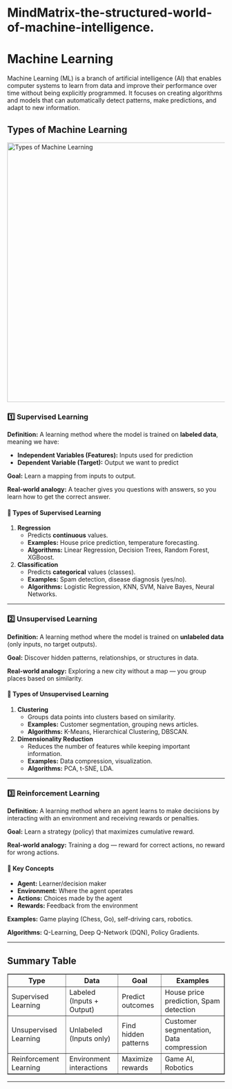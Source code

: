 # MindMatrix-the-structured-world-of-machine-intelligence.

<h1>Machine Learning </h1>

<p>Machine Learning (ML) is a branch of artificial intelligence (AI) that enables computer systems to learn from data and improve their performance over time without being explicitly programmed.
It focuses on creating algorithms and models that can automatically detect patterns, make predictions, and adapt to new information.</p>

<h2>Types of Machine Learning</h2>

<img src="https://thumbs.dreamstime.com/b/types-machine-learning-algorithms-classification-outline-diagram-types-machine-learning-algorithms-classification-image260201316.jpg" alt="Types of Machine Learning" width="600">

<h3>1️⃣ Supervised Learning</h3>
<p><strong>Definition:</strong> A learning method where the model is trained on <strong>labeled data</strong>, meaning we have:</p>
<ul>
    <li><strong>Independent Variables (Features):</strong> Inputs used for prediction</li>
    <li><strong>Dependent Variable (Target):</strong> Output we want to predict</li>
</ul>
<p><strong>Goal:</strong> Learn a mapping from inputs to output.</p>
<p><strong>Real-world analogy:</strong> A teacher gives you questions with answers, so you learn how to get the correct answer.</p>

<h4>🔹 Types of Supervised Learning</h4>
<ol>
    <li>
        <strong>Regression</strong>
        <ul>
            <li>Predicts <strong>continuous</strong> values.</li>
            <li><strong>Examples:</strong> House price prediction, temperature forecasting.</li>
            <li><strong>Algorithms:</strong> Linear Regression, Decision Trees, Random Forest, XGBoost.</li>
        </ul>
    </li>
    <li>
        <strong>Classification</strong>
        <ul>
            <li>Predicts <strong>categorical</strong> values (classes).</li>
            <li><strong>Examples:</strong> Spam detection, disease diagnosis (yes/no).</li>
            <li><strong>Algorithms:</strong> Logistic Regression, KNN, SVM, Naive Bayes, Neural Networks.</li>
        </ul>
    </li>
</ol>

<hr>

<h3>2️⃣ Unsupervised Learning</h3>
<p><strong>Definition:</strong> A learning method where the model is trained on <strong>unlabeled data</strong> (only inputs, no target outputs).</p>
<p><strong>Goal:</strong> Discover hidden patterns, relationships, or structures in data.</p>
<p><strong>Real-world analogy:</strong> Exploring a new city without a map — you group places based on similarity.</p>

<h4>🔹 Types of Unsupervised Learning</h4>
<ol>
    <li>
        <strong>Clustering</strong>
        <ul>
            <li>Groups data points into clusters based on similarity.</li>
            <li><strong>Examples:</strong> Customer segmentation, grouping news articles.</li>
            <li><strong>Algorithms:</strong> K-Means, Hierarchical Clustering, DBSCAN.</li>
        </ul>
    </li>
    <li>
        <strong>Dimensionality Reduction</strong>
        <ul>
            <li>Reduces the number of features while keeping important information.</li>
            <li><strong>Examples:</strong> Data compression, visualization.</li>
            <li><strong>Algorithms:</strong> PCA, t-SNE, LDA.</li>
        </ul>
    </li>
</ol>

<hr>

<h3>3️⃣ Reinforcement Learning</h3>
<p><strong>Definition:</strong> A learning method where an agent learns to make decisions by interacting with an environment and receiving rewards or penalties.</p>
<p><strong>Goal:</strong> Learn a strategy (policy) that maximizes cumulative reward.</p>
<p><strong>Real-world analogy:</strong> Training a dog — reward for correct actions, no reward for wrong actions.</p>

<h4>🔹 Key Concepts</h4>
<ul>
    <li><strong>Agent:</strong> Learner/decision maker</li>
    <li><strong>Environment:</strong> Where the agent operates</li>
    <li><strong>Actions:</strong> Choices made by the agent</li>
    <li><strong>Rewards:</strong> Feedback from the environment</li>
</ul>

<p><strong>Examples:</strong> Game playing (Chess, Go), self-driving cars, robotics.</p>
<p><strong>Algorithms:</strong> Q-Learning, Deep Q-Network (DQN), Policy Gradients.</p>

<hr>

<h2>Summary Table</h2>
<table border="1" cellpadding="5" cellspacing="0">
    <tr>
        <th>Type</th>
        <th>Data</th>
        <th>Goal</th>
        <th>Examples</th>
    </tr>
    <tr>
        <td>Supervised Learning</td>
        <td>Labeled (Inputs + Output)</td>
        <td>Predict outcomes</td>
        <td>House price prediction, Spam detection</td>
    </tr>
    <tr>
        <td>Unsupervised Learning</td>
        <td>Unlabeled (Inputs only)</td>
        <td>Find hidden patterns</td>
        <td>Customer segmentation, Data compression</td>
    </tr>
    <tr>
        <td>Reinforcement Learning</td>
        <td>Environment interactions</td>
        <td>Maximize rewards</td>
        <td>Game AI, Robotics</td>
    </tr>
</table>

<hr>




